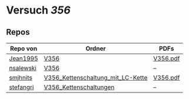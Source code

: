 # Versuch *356*

## Repos

|           Repo von           |                                                                               Ordner                                                                                |                                                                                   PDFs                                                                                   |
|------------------------------|---------------------------------------------------------------------------------------------------------------------------------------------------------------------|--------------------------------------------------------------------------------------------------------------------------------------------------------------------------|
|[Jean1995](../repo/Jean1995)  |[V356](https://github.com/Jean1995/Praktikum/tree/master/V356)                                                                                                       |[V356.pdf](https://docs.google.com/viewer?url=https://raw.githubusercontent.com/Jean1995/Praktikum/master/Protokolle_Fertig/V356.pdf)                                     |
|[nsalewski](../repo/nsalewski)|[V356](https://github.com/nsalewski/laboratory/tree/master/V356)                                                                                                     |–                                                                                                                                                                         |
|[smjhnits](../repo/smjhnits)  |[V356_Kettenschaltung_mit_LC-Kette](https://github.com/smjhnits/Praktikum_TU_D_16-17/tree/master/Anf%C3%A4ngerpraktikum/Protokolle/V356_Kettenschaltung_mit_LC-Kette)|[V356.pdf](https://docs.google.com/viewer?url=https://raw.githubusercontent.com/smjhnits/Praktikum_TU_D_16-17/master/Anf%C3%A4ngerpraktikum/Fertige%20Protokolle/V356.pdf)|
|[stefangri](../repo/stefangri)|[V356_Kettenschaltungen](https://github.com/stefangri/s_s_productions/tree/master/PHY341/V356_Kettenschaltungen)                                                     |–                                                                                                                                                                         |
